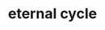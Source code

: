 ---
pid: ch116
title: eternal cycle
location_transcription: outside subway stops
coordinates: "[-75.165163289045, 39.952566239514]"
zipcode: '19147'
gen_neighborhood: South Philadelphia
neighborhood: Queen Village,Bella Vista,Pennsport,Italian Market
outside_phl: 
age: '30'
age_range: 30-39
instagram: 
image_file_name: ch_116.jpg
proposal_transcription: Planters for flowers etc. that look like animal carcasses
  for the animals native here aka Bears Turkey Deer filled with beautiful local plants
topic: Animals,Environment
topic_summary: 0, 0, 0
type: Other No Form
keywords_other: 
credit: Steven
image_labels: 
twitter: 
facebook: 
permalink: "/monuments/ch116/"
layout: item-page
---